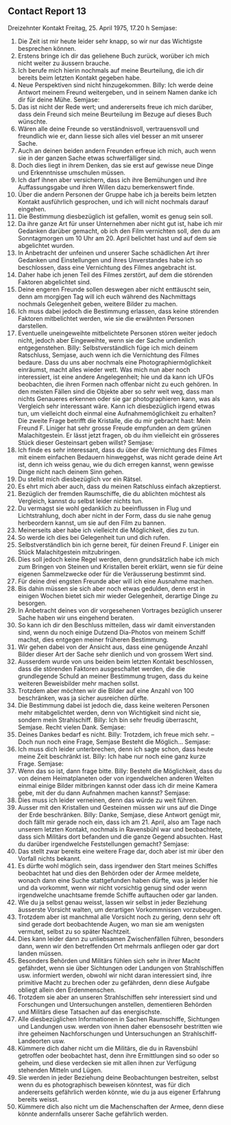 ## Contact Report 13
Dreizehnter Kontakt
Freitag, 25. April 1975, 17.20 h
Semjase:
1. Die Zeit ist mir heute leider sehr knapp, so wir nur das Wichtigste besprechen können.
2. Erstens bringe ich dir das geliehene Buch zurück, worüber ich mich nicht weiter zu äussern brauche.
3. Ich berufe mich hierin nochmals auf meine Beurteilung, die ich dir bereits beim letzten Kontakt gegeben habe.
4. Neue Perspektiven sind nicht hinzugekommen.
Billy:
Ich werde deine Antwort meinem Freund weitergeben, und in seinem Namen danke ich dir für deine Mühe.
Semjase:
5. Das ist nicht der Rede wert; und andererseits freue ich mich darüber, dass dein Freund sich meine Beurteilung im Bezuge auf dieses Buch wünschte.
6. Wären alle deine Freunde so verständnisvoll, vertrauensvoll und freundlich wie er, dann liesse sich alles viel besser an mit unserer Sache.
7. Auch an deinen beiden andern Freunden erfreue ich mich, auch wenn sie in der ganzen Sache etwas schwerfälliger sind.
8. Doch dies liegt in ihrem Denken, das sie erst auf gewisse neue Dinge und Erkenntnisse umschulen müssen.
9. Ich darf ihnen aber versichern, dass ich ihre Bemühungen und ihre Auffassungsgabe und ihren Willen dazu bemerkenswert finde.
10. Über die andern Personen der Gruppe habe ich ja bereits beim letzten Kontakt ausführlich gesprochen, und ich will nicht nochmals darauf eingehen.
11. Die Bestimmung diesbezüglich ist gefallen, womit es genug sein soll.
12. Da ihre ganze Art für unser Unternehmen aber nicht gut ist, habe ich mir Gedanken darüber gemacht, ob ich den Film vernichten soll, den du am Sonntagmorgen um 10 Uhr am 20. April belichtet hast und auf dem sie abgelichtet wurden.
13. In Anbetracht der unfeinen und unserer Sache schädlichen Art ihrer Gedanken und Einstellungen und ihres Unverstandes habe ich so beschlossen, dass eine Vernichtung des Filmes angebracht ist.
14. Daher habe ich jenen Teil des Filmes zerstört, auf dem die störenden Faktoren abgelichtet sind.
15. Deine engeren Freunde sollen deswegen aber nicht enttäuscht sein, denn am morgigen Tag will ich euch während des Nachmittags nochmals Gelegenheit geben, weitere Bilder zu machen.
16. Ich muss dabei jedoch die Bestimmung erlassen, dass keine störenden Faktoren mitbelichtet werden, wie sie die erwähnten Personen darstellen.
17. Eventuelle uneingeweihte mitbelichtete Personen stören weiter jedoch nicht, jedoch aber Eingeweihte, wenn sie der Sache undienlich entgegenstehen.
Billy:
Selbstverständlich füge ich mich deinem Ratschluss, Semjase, auch wenn ich die Vernichtung des Filmes bedaure. Dass du uns aber nochmals eine Photographiermöglichkeit einräumst, macht alles wieder wett. Was mich nun aber noch interessiert, ist eine andere Angelegenheit; hie und da kann ich UFOs beobachten, die ihren Formen nach offenbar nicht zu euch gehören. In den meisten Fällen sind die Objekte aber so sehr weit weg, dass man nichts Genaueres erkennen oder sie gar photographieren kann, was als Vergleich sehr interessant wäre. Kann ich diesbezüglich irgend etwas tun, um vielleicht doch einmal eine Aufnahmemöglichkeit zu erhalten? Die zweite Frage betrifft die Kristalle, die du mir gebracht hast: Mein Freund F. Liniger hat sehr grosse Freude empfunden an dem grünen Malachitgestein. Er lässt jetzt fragen, ob du ihm vielleicht ein grösseres Stück dieser Gesteinsart geben willst?
Semjase:
18. Ich finde es sehr interessant, dass du über die Vernichtung des Filmes mit einem einfachen Bedauern hinweggehst, was nicht gerade deine Art ist, denn ich weiss genau, wie du dich erregen kannst, wenn gewisse Dinge nicht nach deinem Sinn gehen.
19. Du stellst mich diesbezüglich vor ein Rätsel.
20. Es ehrt mich aber auch, dass du meinen Ratschluss einfach akzeptierst.
21. Bezüglich der fremden Raumschiffe, die du ablichten möchtest als Vergleich, kannst du selbst leider nichts tun.
22. Du vermagst sie wohl gedanklich zu beeinflussen in Flug und Lichtstrahlung, doch aber nicht in der Form, dass du sie nahe genug herbeordern kannst, um sie auf den Film zu bannen.
23. Meinerseits aber habe ich vielleicht die Möglichkeit, dies zu tun.
24. So werde ich dies bei Gelegenheit tun und dich rufen.
25. Selbstverständlich bin ich gerne bereit, für deinen Freund F. Liniger ein Stück Malachitgestein mitzubringen.
26. Dies soll jedoch keine Regel werden, denn grundsätzlich habe ich mich zum Bringen von Steinen und Kristallen bereit erklärt, wenn sie für deine eigenen Sammelzwecke oder für die Veräusserung bestimmt sind.
27. Für deine drei engsten Freunde aber will ich eine Ausnahme machen.
28. Bis dahin müssen sie sich aber noch etwas gedulden, denn erst in einigen Wochen bietet sich mir wieder Gelegenheit, derartige Dinge zu besorgen.
29. In Anbetracht deines von dir vorgesehenen Vortrages bezüglich unserer Sache haben wir uns eingehend beraten.
30. So kann ich dir den Beschluss mitteilen, dass wir damit einverstanden sind, wenn du noch einige Dutzend Dia-Photos von meinem Schiff machst, dies entgegen meiner früheren Bestimmung.
31. Wir gehen dabei von der Ansicht aus, dass eine genügende Anzahl Bilder dieser Art der Sache sehr dienlich und von grossem Wert sind.
32. Ausserdem wurde von uns beiden beim letzten Kontakt beschlossen, dass die störenden Faktoren ausgeschaltet werden, die die grundlegende Schuld an meiner Bestimmung trugen, dass du keine weiteren Beweisbilder mehr machen sollst.
33. Trotzdem aber möchten wir die Bilder auf eine Anzahl von 100 beschränken, was ja sicher ausreichen dürfte.
34. Die Bestimmung dabei ist jedoch die, dass keine weiteren Personen mehr mitabgelichtet werden, denn von Wichtigkeit sind nicht sie, sondern mein Strahlschiff.
Billy:
Ich bin sehr freudig überrascht, Semjase. Recht vielen Dank.
Semjase:
35. Deines Dankes bedarf es nicht.
Billy:
Trotzdem, ich freue mich sehr. – Doch nun noch eine Frage, Semjase Besteht die Möglich…
Semjase:
36. Ich muss dich leider unterbrechen, denn ich sagte schon, dass heute meine Zeit beschränkt ist.
Billy:
Ich habe nur noch eine ganz kurze Frage.
Semjase:
37. Wenn das so ist, dann frage bitte.
Billy:
Besteht die Möglichkeit, dass du von deinem Heimatplaneten oder von irgendwelchen anderen Welten einmal einige Bilder mitbringen kannst oder dass ich dir meine Kamera gebe, mit der du dann Aufnahmen machen kannst?
Semjase:
38. Dies muss ich leider verneinen, denn das würde zu weit führen.
39. Ausser mit den Kristallen und Gesteinen müssen wir uns auf die Dinge der Erde beschränken.
Billy:
Danke, Semjase, diese Antwort genügt mir, doch fällt mir gerade noch ein, dass ich am 21. April, also am Tage nach unserem letzten Kontakt, nochmals in Ravensbühl war und beobachtete, dass sich Militärs dort befanden und die ganze Gegend absuchten. Hast du darüber irgendwelche Feststellungen gemacht?
Semjase:
40. Das stellt zwar bereits eine weitere Frage dar, doch aber ist mir über den Vorfall nichts bekannt.
41. Es dürfte wohl möglich sein, dass irgendwer den Start meines Schiffes beobachtet hat und dies den Behörden oder der Armee meldete, wonach dann eine Suche stattgefunden haben dürfte, was ja leider hie und da vorkommt, wenn wir nicht vorsichtig genug sind oder wenn irgendwelche unachtsame fremde Schiffe auftauchen oder gar landen.
42. Wie du ja selbst genau weisst, lassen wir selbst in jeder Beziehung äusserste Vorsicht walten, um derartigen Vorkommnissen vorzubeugen.
43. Trotzdem aber ist manchmal alle Vorsicht noch zu gering, denn sehr oft sind gerade dort beobachtende Augen, wo man sie am wenigsten vermutet, selbst zu so später Nachtzeit.
44. Dies kann leider dann zu unliebsamen Zwischenfällen führen, besonders dann, wenn wir den betreffenden Ort mehrmals anfliegen oder gar dort landen müssen.
45. Besonders Behörden und Militärs fühlen sich sehr in ihrer Macht gefährdet, wenn sie über Sichtungen oder Landungen von Strahlschiffen usw. informiert werden, obwohl wir nicht daran interessiert sind, ihre primitive Macht zu brechen oder zu gefährden, denn diese Aufgabe obliegt allein den Erdenmenschen.
46. Trotzdem sie aber an unseren Strahlschiffen sehr interessiert sind und Forschungen und Untersuchungen anstellen, dementieren Behörden und Militärs diese Tatsachen auf das energischste.
47. Alle diesbezüglichen Informationen in Sachen Raumschiffe, Sichtungen und Landungen usw. werden von ihnen daher ebensosehr bestritten wie ihre geheimen Nachforschungen und Untersuchungen an Strahlschiff-Landeorten usw.
48. Kümmere dich daher nicht um die Militärs, die du in Ravensbühl getroffen oder beobachtet hast, denn ihre Ermittlungen sind so oder so geheim, und diese verdecken sie mit allen ihnen zur Verfügung stehenden Mitteln und Lügen.
49. Sie werden in jeder Beziehung deine Beobachtungen bestreiten, selbst wenn du es photographisch beweisen könntest, was für dich andererseits gefährlich werden könnte, wie du ja aus eigener Erfahrung bereits weisst.
50. Kümmere dich also nicht um die Machenschaften der Armee, denn diese könnte andernfalls unserer Sache gefährlich werden.